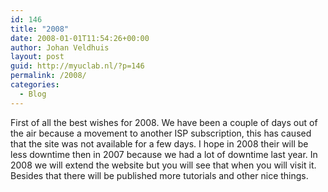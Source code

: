 ```yaml
---
id: 146
title: "2008"
date: 2008-01-01T11:54:26+00:00
author: Johan Veldhuis
layout: post
guid: http://myuclab.nl/?p=146
permalink: /2008/
categories:
  - Blog
---
```

First of all the best wishes for 2008. We have been a couple of days out of the air because a movement to another ISP subscription, this has caused that the site was not available for a few days. I hope in 2008 their will be less downtime then in 2007 because we had a lot of downtime last year. In 2008 we will extend the website but you will see that when you will visit it. Besides that there will be published more tutorials and other nice things.